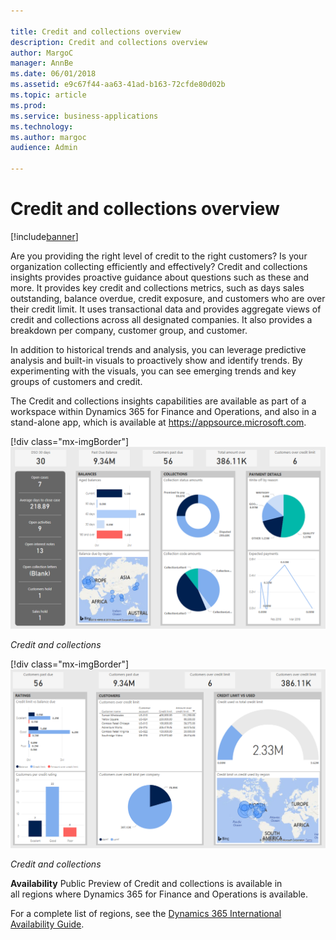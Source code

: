 ```yaml
---

title: Credit and collections overview
description: Credit and collections overview
author: MargoC
manager: AnnBe
ms.date: 06/01/2018
ms.assetid: e9c67f44-aa63-41ad-b163-72cfde80d02b
ms.topic: article
ms.prod: 
ms.service: business-applications
ms.technology: 
ms.author: margoc
audience: Admin

---
```

#  Credit and collections overview

[!include[banner](../../includes/banner.md)]

Are you providing the right level of credit to the right customers? Is your organization collecting efficiently and effectively? Credit and collections insights provides proactive guidance about questions such as these and more. It provides key credit and collections metrics, such as days sales outstanding, balance overdue, credit exposure, and customers who are over their credit limit. It uses transactional data and provides aggregate views of credit and collections across all designated companies. It also provides a breakdown per company, customer group, and customer.

In addition to historical trends and analysis, you can leverage predictive
analysis and built-in visuals to proactively show and identify trends. By
experimenting with the visuals, you can see emerging trends and key groups of
customers and credit.

The Credit and collections insights capabilities are available as part of a
workspace within Dynamics 365 for Finance and Operations, and also in a
stand-alone app, which is available at <https://appsource.microsoft.com>.

[!div class="mx-imgBorder"] 
![A screenshot showing credit and collections insights](media/credit-collections-overview-1.png "A screenshot showing credit and collections insights")
<!-- FO_Credit_and_collections_a.png -->


*Credit and collections*

[!div class="mx-imgBorder"] 
![A screenshot showing a credit and collections report](media/credit-collections-overview-2.png "A screenshot showing a credit and collections report")
<!-- FO_credit_and_collections_b.png -->


*Credit and collections*

**Availability**
Public Preview of Credit and collections is available in  
all regions where Dynamics 365 for Finance and Operations is available.

For a complete list of regions, see the [Dynamics 365 International Availability Guide](https://aka.ms/dynamics_365_international_availability_deck).
